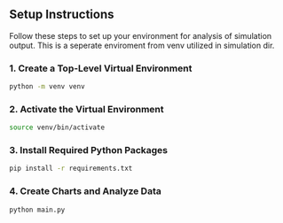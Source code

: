 ## Setup Instructions

Follow these steps to set up your environment for analysis of simulation output. This is a seperate enviroment from venv utilized in simulation dir.

### 1. Create a Top-Level Virtual Environment

```bash
python -m venv venv
```

### 2. Activate the Virtual Environment

```bash
source venv/bin/activate
```

### 3. Install Required Python Packages

```bash
pip install -r requirements.txt
```

### 4. Create Charts and Analyze Data

```bash
python main.py
